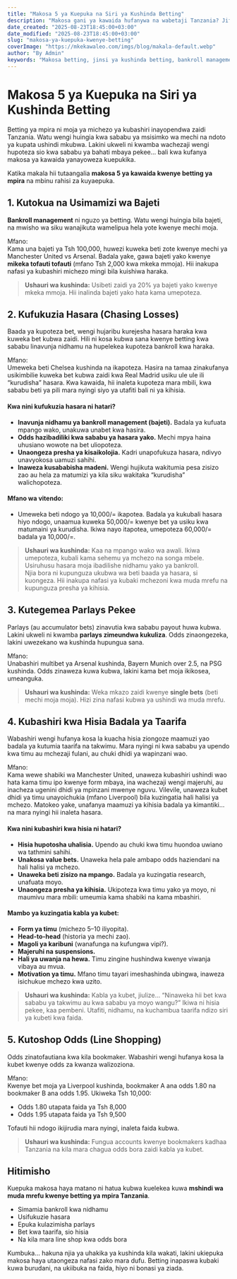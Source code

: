 ```yaml
---
title: "Makosa 5 ya Kuepuka na Siri ya Kushinda Betting"
description: "Makosa gani ya kawaida hufanywa na wabetaji Tanzania? Jifunze jinsi ya kuepuka makosa haya na mbinu za kushinda betting kwa nidhamu, utafiti na bankroll management bora."
date_created: "2025-08-23T18:45:00+03:00"
date_modified: "2025-08-23T18:45:00+03:00"
slug: "makosa-ya-kuepuka-kwenye-betting"
coverImage: "https://mkekawaleo.com/imgs/blog/makala-default.webp"
author: "By Admin"
keywords: "Makosa betting, jinsi ya kushinda betting, bankroll management, betting Tanzania, epuka parlays, over under betting"
---
```



# Makosa 5 ya Kuepuka na Siri ya Kushinda Betting

Betting ya mpira ni moja ya michezo ya kubashiri inayopendwa zaidi Tanzania. Watu wengi huingia kwa sababu ya msisimko wa mechi na ndoto ya kupata ushindi mkubwa. Lakini ukweli ni kwamba wachezaji wengi hupoteza sio kwa sababu ya bahati mbaya pekee... bali kwa kufanya makosa ya kawaida yanayoweza kuepukika.

Katika makala hii tutaangalia **makosa 5 ya kawaida kwenye betting ya mpira** na mbinu rahisi za kuyaepuka.  


## 1. Kutokua na Usimamizi wa Bajeti

**Bankroll management** ni nguzo ya betting. Watu wengi huingia bila bajeti, na mwisho wa siku wanajikuta wamelipua hela yote kwenye mechi moja.

Mfano:  
Kama una bajeti ya Tsh 100,000, huwezi kuweka beti zote kwenye mechi ya Manchester United vs Arsenal. Badala yake, gawa bajeti yako kwenye **mikeka tofauti tofauti** (mfano Tsh 2,000 kwa mkeka mmoja). Hii inakupa nafasi ya kubashiri michezo mingi bila kuishiwa haraka.

> **Ushauri wa kushinda:** Usibeti zaidi ya 20% ya bajeti yako kwenye mkeka mmoja. Hii inalinda bajeti yako hata kama umepoteza.


## 2. Kufukuzia Hasara (Chasing Losses)

Baada ya kupoteza bet, wengi hujaribu kurejesha hasara haraka kwa kuweka bet kubwa zaidi. Hili ni kosa kubwa sana kwenye betting kwa sababu linavunja nidhamu na hupelekea kupoteza bankroll kwa haraka.

Mfano:  
Umeweka beti Chelsea kushinda na ikapoteza. Hasira na tamaa zinakufanya usikimbilie kuweka bet kubwa zaidi kwa Real Madrid usiku ule ule ili “kurudisha” hasara. Kwa kawaida, hii inaleta kupoteza mara mbili, kwa sababu beti ya pili mara nyingi siyo ya utafiti bali ni ya kihisia.

#### Kwa nini kufukuzia hasara ni hatari?
- **Inavunja nidhamu ya bankroll management (bajeti).** Badala ya kufuata mpango wako, unakuwa unabet kwa hasira.  
- **Odds hazibadiliki kwa sababu ya hasara yako.** Mechi mpya haina uhusiano wowote na bet uliopoteza.  
- **Unaongeza presha ya kisaikolojia.** Kadri unapofukuza hasara, ndivyo unavyokosa uamuzi sahihi.  
- **Inaweza kusababisha madeni.** Wengi hujikuta wakitumia pesa zisizo zao au hela za matumizi ya kila siku wakitaka “kurudisha” walichopoteza.  

#### Mfano wa vitendo:
- Umeweka beti ndogo ya 10,000/= ikapotea. Badala ya kukubali hasara hiyo ndogo, unaamua kuweka 50,000/= kwenye bet ya usiku kwa matumaini ya kurudisha. Ikiwa nayo itapotea, umepoteza 60,000/= badala ya 10,000/=.  

> **Ushauri wa kushinda:** Kaa na mpango wako wa awali. Ikiwa umepoteza, kubali kama sehemu ya mchezo na songa mbele. Usiruhusu hasara moja ibadilishe nidhamu yako ya bankroll.  
Njia bora ni kupunguza ukubwa wa beti baada ya hasara, si kuongeza. Hii inakupa nafasi ya kubaki mchezoni kwa muda mrefu na kupunguza presha ya kihisia.


## 3. Kutegemea Parlays Pekee

Parlays (au accumulator bets) zinavutia kwa sababu payout huwa kubwa. Lakini ukweli ni kwamba **parlays zimeundwa kukuliza**. Odds zinaongezeka, lakini uwezekano wa kushinda hupungua sana.

Mfano:  
Unabashiri multibet ya Arsenal kushinda, Bayern Munich over 2.5, na PSG kushinda. Odds zinaweza kuwa kubwa, lakini kama bet moja ikikosea, umeanguka.  

> **Ushauri wa kushinda:** Weka mkazo zaidi kwenye **single bets** (beti mechi moja moja). Hizi zina nafasi kubwa ya ushindi wa muda mrefu.


## 4. Kubashiri kwa Hisia Badala ya Taarifa

Wabashiri wengi hufanya kosa la kuacha hisia ziongoze maamuzi yao badala ya kutumia taarifa na takwimu. Mara nyingi ni kwa sababu ya upendo kwa timu au mchezaji fulani, au chuki dhidi ya wapinzani wao.  

Mfano:  
Kama wewe shabiki wa Manchester United, unaweza kubashiri ushindi wao hata kama timu ipo kwenye form mbaya, ina wachezaji wengi majeruhi, au inacheza ugenini dhidi ya mpinzani mwenye nguvu. Vilevile, unaweza kubet dhidi ya timu unayoichukia (mfano Liverpool) bila kuzingatia hali halisi ya mchezo. Matokeo yake, unafanya maamuzi ya kihisia badala ya kimantiki... na mara nyingi hii inaleta hasara.  

#### Kwa nini kubashiri kwa hisia ni hatari?
- **Hisia hupotosha uhalisia.** Upendo au chuki kwa timu huondoa uwiano wa tathmini sahihi.  
- **Unakosa value bets.** Unaweka hela pale ambapo odds haziendani na hali halisi ya mchezo.  
- **Unaweka beti zisizo na mpango.** Badala ya kuzingatia research, unafuata moyo.  
- **Unaongeza presha ya kihisia.** Ukipoteza kwa timu yako ya moyo, ni maumivu mara mbili: umeumia kama shabiki na kama mbashiri.  

#### Mambo ya kuzingatia kabla ya kubet:
- **Form ya timu** (michezo 5–10 iliyopita).  
- **Head-to-head** (historia ya mechi zao).  
- **Magoli ya karibuni** (wanafunga na kufungwa vipi?).  
- **Majeruhi na suspensions.**  
- **Hali ya uwanja na hewa.** Timu zingine hushindwa kwenye viwanja vibaya au mvua.  
- **Motivation ya timu.** Mfano timu tayari imeshashinda ubingwa, inaweza isichukue mchezo kwa uzito.  

> **Ushauri wa kushinda:** Kabla ya kubet, jiulize... “Ninaweka hii bet kwa sababu ya takwimu au kwa sababu ya moyo wangu?” Ikiwa ni hisia pekee, kaa pembeni. Utafiti, nidhamu, na kuchambua taarifa ndizo siri ya kubeti kwa faida.


## 5. Kutoshop Odds (Line Shopping)

Odds zinatofautiana kwa kila bookmaker. Wabashiri wengi hufanya kosa la kubet kwenye odds za kwanza walizoziona.

Mfano:  
Kwenye bet moja ya Liverpool kushinda, bookmaker A ana odds 1.80 na bookmaker B ana odds 1.95. Ukiweka Tsh 10,000:  
- Odds 1.80 utapata faida ya Tsh 8,000  
- Odds 1.95 utapata faida ya Tsh 9,500  

Tofauti hii ndogo ikijirudia mara nyingi, inaleta faida kubwa.  

> **Ushauri wa kushinda:** Fungua accounts kwenye bookmakers kadhaa Tanzania na kila mara chagua odds bora zaidi kabla ya kubet.


## Hitimisho

Kuepuka makosa haya matano ni hatua kubwa kuelekea kuwa **mshindi wa muda mrefu kwenye betting ya mpira Tanzania**.  

- Simamia bankroll kwa nidhamu  
- Usifukuzie hasara  
- Epuka kulazimisha parlays  
- Bet kwa taarifa, sio hisia  
- Na kila mara line shop kwa odds bora  

Kumbuka... hakuna njia ya uhakika ya kushinda kila wakati, lakini ukiepuka makosa haya utaongeza nafasi zako mara dufu. Betting inapaswa kubaki kuwa burudani, na ukiibuka na faida, hiyo ni bonasi ya ziada.